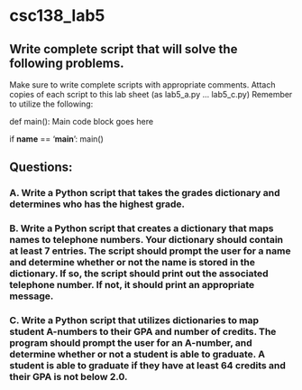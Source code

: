 # csc138_lab5
## Write complete script that will solve the following problems. 
Make sure to write complete scripts with appropriate comments. 
Attach copies of each script to this lab sheet (as lab5_a.py ... lab5_c.py)
Remember to utilize the following:

def main():
        Main code block goes here

if __name__ ==  ‘__main__’:
        main()

## Questions:
### A. Write a Python script that takes the grades dictionary and determines who has the highest grade.
### B. Write a Python script that creates a dictionary that maps names to telephone numbers. Your dictionary should contain at least 7 entries. The script should prompt the user for a name and determine whether or not the name is stored in the dictionary. If so, the script should print out the associated telephone number. If not, it should print an appropriate message.
### C. Write a Python script that utilizes dictionaries to map student A-numbers to their GPA and number of credits. The program should prompt the user for an A-number, and determine whether or not a student is able to graduate. A student is able to graduate if they have at least 64 credits and their GPA is not below 2.0.
